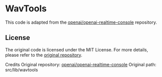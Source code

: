 # WavTools

This code is adapted from the [openai/openai-realtime-console](https://github.com/openai/openai-realtime-console/tree/main/src/lib/wavtools) repository.

## License
The original code is licensed under the MIT License. For more details, please refer to the [original repository](https://github.com/openai/openai-realtime-console).

Credits
Original repository: [openai/openai-realtime-console](https://github.com/openai/openai-realtime-console)
Original path: src/lib/wavtools
